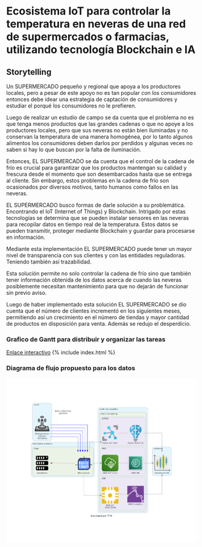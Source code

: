 # Ecosistema IoT para controlar la temperatura en neveras de una red de supermercados o farmacias, utilizando tecnología Blockchain e IA 

## Storytelling
Un SUPERMERCADO pequeño y regional que apoya a los productores locales, pero a pesar de este apoyo no es tan popular con los consumidores entonces debe idear una estrategia de captación de consumidores y estudiar el porqué los consumidores no le prefieren. 

Luego de realizar un estudio de campo se da cuenta que el problema no es que tenga menos productos que las grandes cadenas o que no apoye a los productores locales, pero que sus neveras no están bien iluminadas y no conservan la temperatura de una manera homogénea, por lo tanto algunos alimentos los consumidores deben darlos por perdidos y algunas veces no saben si hay lo que buscan por la falta de iluminación.

Entonces, EL SUPERMERCADO se da cuenta que el control de la cadena de frío es crucial para garantizar que los productos mantengan su calidad y frescura desde el momento que son desembarcados hasta que se entrega al cliente. Sin embargo, estos problemas en la cadena de frío son ocasionados por diversos motivos, tanto humanos como fallos en las neveras. 

EL SUPERMERCADO busco formas de darle solución a su problemática. Encontrando el IoT (Internet of Things) y Blockchain. Intrigado por estas tecnologías se determina que se pueden instalar sensores en las neveras para recopilar datos en tiempo real de la temperatura. Estos datos se pueden transmitir, proteger mediante Blockchain y guardar para procesarse en información. 

Mediante esta implementación EL SUPERMERCADO puede tener un mayor nivel de transparencia con sus clientes y con las entidades reguladoras. Teniendo también así trazabilidad. 

Esta solución permite no solo controlar la cadena de frío sino que también tener información obtenida de los datos acerca de cuando las neveras posiblemente necesitan mantenimiento para que no dejarán de funcionar sin previo aviso. 

Luego de haber implementado esta solución EL SUPERMERCADO se dio cuenta que el número de clientes incrementó en los siguientes meses, permitiendo así un crecimiento en el número de tiendas y mayor cantidad de productos en disposición para venta. Además se redujo el desperdicio. 

### Grafico de Gantt para distribuir y organizar las tareas 
[Enlace interactivo](https://eduardojoaquinf52.github.io/)
{% include index.html %}

### Diagrama de flujo propuesto para los datos  
![flow](/_includes/2tfm.png)



